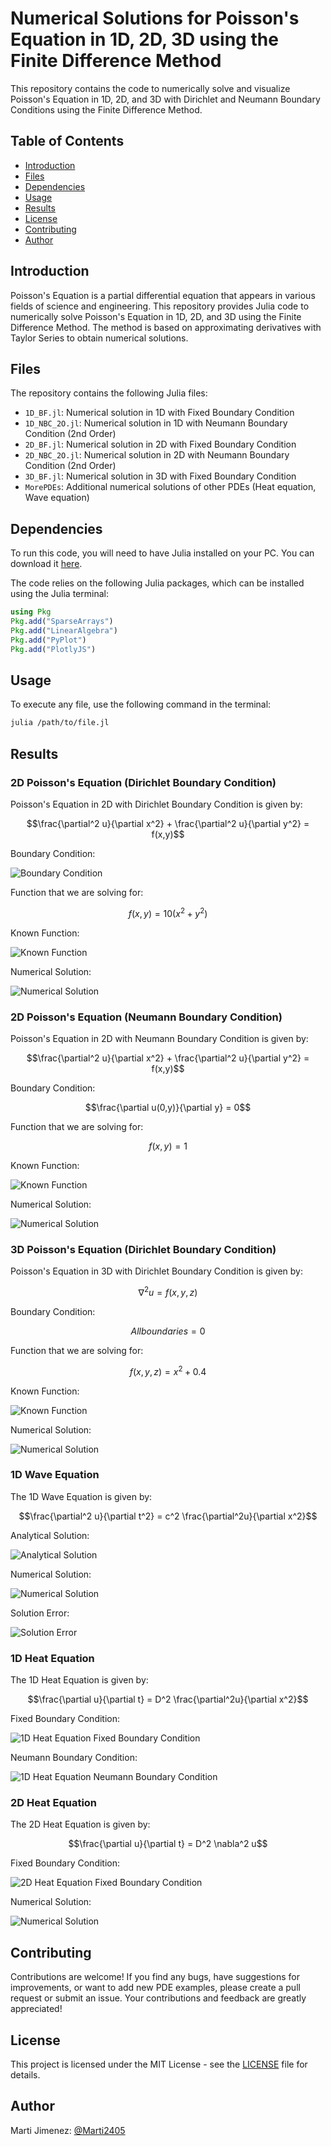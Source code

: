 # Numerical Solutions for Poisson's Equation in 1D, 2D, 3D using the Finite Difference Method

This repository contains the code to numerically solve and visualize Poisson's Equation in 1D, 2D, and 3D with Dirichlet and Neumann Boundary Conditions using the Finite Difference Method.


## Table of Contents

- [Introduction](#introduction)
- [Files](#files)
- [Dependencies](#dependencies)
- [Usage](#usage)
- [Results](#results)
- [License](#license)
- [Contributing](#contributing)
- [Author](#author)

## Introduction

Poisson's Equation is a partial differential equation that appears in various fields of science and engineering. This repository provides Julia code to numerically solve Poisson's Equation in 1D, 2D, and 3D using the Finite Difference Method. The method is based on approximating derivatives with Taylor Series to obtain numerical solutions.

## Files

The repository contains the following Julia files:

- `1D_BF.jl`: Numerical solution in 1D with Fixed Boundary Condition
- `1D_NBC_2O.jl`: Numerical solution in 1D with Neumann Boundary Condition (2nd Order)
- `2D_BF.jl`: Numerical solution in 2D with Fixed Boundary Condition
- `2D_NBC_2O.jl`: Numerical solution in 2D with Neumann Boundary Condition (2nd Order)
- `3D_BF.jl`: Numerical solution in 3D with Fixed Boundary Condition
- `MorePDEs`: Additional numerical solutions of other PDEs (Heat equation, Wave equation)

## Dependencies

To run this code, you will need to have Julia installed on your PC. You can download it [here](https://julialang.org/downloads/).

The code relies on the following Julia packages, which can be installed using the Julia terminal:

```Julia
using Pkg
Pkg.add("SparseArrays")
Pkg.add("LinearAlgebra")
Pkg.add("PyPlot")
Pkg.add("PlotlyJS")
```

## Usage

To execute any file, use the following command in the terminal:

```bash
julia /path/to/file.jl
```

## Results

### 2D Poisson's Equation (Dirichlet Boundary Condition)

Poisson's Equation in 2D with Dirichlet Boundary Condition is given by:

```math
\frac{\partial^2 u}{\partial x^2} + \frac{\partial^2 u}{\partial y^2} = f(x,y)
```

Boundary Condition:

![Boundary Condition](./SomeResultsImg/2D_FB_Boundaries.png)

Function that we are solving for:

```math
f(x,y) = 10(x^2 + y^2)
```

Known Function:

![Known Function](./SomeResultsImg/2D_FB_Known_F.png)

Numerical Solution:

![Numerical Solution](./SomeResultsImg/2D_FB_Sol.png)

### 2D Poisson's Equation (Neumann Boundary Condition)

Poisson's Equation in 2D with Neumann Boundary Condition is given by:

```math
\frac{\partial^2 u}{\partial x^2} + \frac{\partial^2 u}{\partial y^2} = f(x,y)
```

Boundary Condition:

```math
\frac{\partial u(0,y)}{\partial y} = 0
```

Function that we are solving for:

```math
f(x,y) = 1
```

Known Function:

![Known Function](./SomeResultsImg/2D_NBC_Known_F.png)

Numerical Solution:

![Numerical Solution](./SomeResultsImg/2D_NBC_Sol.png)

### 3D Poisson's Equation (Dirichlet Boundary Condition)

Poisson's Equation in 3D with Dirichlet Boundary Condition is given by:

```math
\nabla^2 u = f(x,y,z)
```

Boundary Condition:

```math
All boundaries = 0
```

Function that we are solving for:

```math
f(x,y,z) = x^2 + 0.4
```

Known Function:

![Known Function](./SomeResultsImg/3D_FB_Known_F.png)

Numerical Solution:

![Numerical Solution](./SomeResultsImg/3D_FB_Sol.png)

### 1D Wave Equation

The 1D Wave Equation is given by:

```math
\frac{\partial^2 u}{\partial t^2} = c^2 \frac{\partial^2u}{\partial x^2}
```

Analytical Solution:

![Analytical Solution](./SomeResultsImg/1D_Wave_Asol.png)

Numerical Solution:

![Numerical Solution](./SomeResultsImg/1D_Wave_Nsol.png)

Solution Error:

![Solution Error](./SomeResultsImg/1D_Wave_Error.png)

### 1D Heat Equation

The 1D Heat Equation is given by:

```math
\frac{\partial u}{\partial t} = D^2 \frac{\partial^2u}{\partial x^2}
```

Fixed Boundary Condition:

![1D Heat Equation Fixed Boundary Condition](./SomeResultsImg/1D_Heat_FB_Anim.gif)

Neumann Boundary Condition:

![1D Heat Equation Neumann Boundary Condition](./SomeResultsImg/1D_Heat_NBC_Anim.gif)

### 2D Heat Equation

The 2D Heat Equation is given by:

```math
\frac{\partial u}{\partial t} = D^2 \nabla^2 u
```

Fixed Boundary Condition:

![2D Heat Equation Fixed Boundary Condition](./SomeResultsImg/2D_FB_Boundaries.png)

Numerical Solution:

![Numerical Solution](./SomeResultsImg/2D_Heat_FB_Anim.gif)



## Contributing

Contributions are welcome! If you find any bugs, have suggestions for improvements, or want to add new PDE examples, please create a pull request or submit an issue. Your contributions and feedback are greatly appreciated!

## License

This project is licensed under the MIT License - see the [LICENSE](LICENSE) file for details.



## Author


Marti Jimenez: [@Marti2405](https://github.com/Marti2405)

